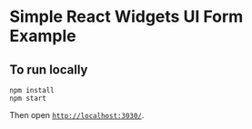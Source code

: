 # Simple React Widgets UI Form Example

## To run locally

```
npm install
npm start
```

Then open [`http://localhost:3030/`](http://localhost:3030/).
